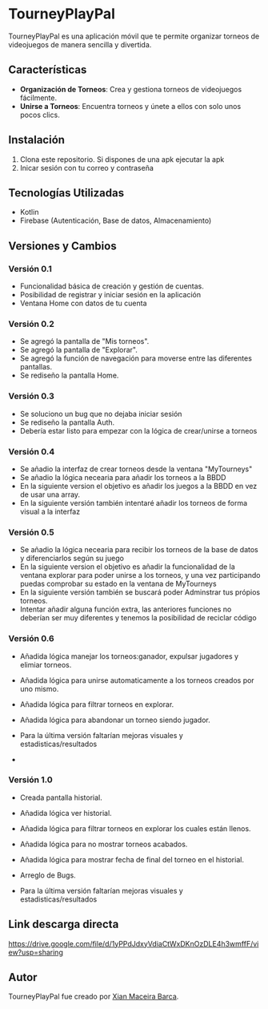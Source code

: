 # TourneyPlayPal

TourneyPlayPal es una aplicación móvil que te permite organizar torneos de videojuegos de manera sencilla y divertida.

## Características

- **Organización de Torneos**: Crea y gestiona torneos de videojuegos fácilmente.
- **Unirse a Torneos**: Encuentra torneos y únete a ellos con solo unos pocos clics.

## Instalación

1. Clona este repositorio. Si dispones de una apk ejecutar la apk
2. Inicar sesión con tu correo y contraseña

## Tecnologías Utilizadas

- Kotlin
- Firebase (Autenticación, Base de datos, Almacenamiento)

## Versiones y Cambios

### Versión 0.1

- Funcionalidad básica de creación y gestión de cuentas.
- Posibilidad de registrar y iniciar sesión en la aplicación
- Ventana Home con datos de tu cuenta

### Versión 0.2

- Se agregó la pantalla de "Mis torneos".
- Se agregó la pantalla de "Explorar".
- Se agregó la función de navegación para moverse entre las diferentes pantallas.
- Se rediseño la pantalla Home.

### Versión 0.3

- Se soluciono un bug que no dejaba iniciar sesión
- Se rediseño la pantalla Auth.
- Debería estar listo para empezar con la lógica de crear/unirse a torneos

### Versión 0.4

- Se añadio la interfaz de crear torneos desde la ventana "MyTourneys"
- Se añadio la lógica necearia para añadir los torneos a la BBDD
- En la siguiente version el objetivo es añadir los juegos a la BBDD en vez de usar una array.
- En la siguiente versión también intentaré añadir los torneos de forma visual a la interfaz

### Versión 0.5

- Se añadio la lógica necearia para recibir los torneos de la base de datos y diferenciarlos según su juego
- En la siguiente version el objetivo es añadir la funcionalidad de la ventana explorar para poder unirse a los torneos, y una vez participando puedas comprobar su estado en la ventana de MyTourneys
- En la siguiente versión también se buscará poder Adminstrar tus própios torneos.
- Intentar añadir alguna función extra, las anteriores funciones no deberían ser muy diferentes y tenemos la posibilidad de reciclar código

### Versión 0.6

- Añadida lógica manejar los torneos:ganador, expulsar jugadores y elimiar torneos.
- Añadida lógica para unirse automaticamente a los torneos creados por uno mismo.
- Añadida lógica para filtrar torneos en explorar.
- Añadida lógica para abandonar un torneo siendo jugador.

- Para la última versión faltarían mejoras visuales y estadisticas/resultados
- 
### Versión 1.0

- Creada pantalla historial.
- Añadida lógica ver historial.
- Añadida lógica para filtrar torneos en explorar los cuales están llenos.
- Añadida lógica para no mostrar torneos acabados.
- Añadida lógica para mostrar fecha de final del torneo en el historial.
- Arreglo de Bugs.

- Para la última versión faltarían mejoras visuales y estadisticas/resultados

## Link descarga directa
https://drive.google.com/file/d/1yPPdJdxyVdiaCtWxDKnOzDLE4h3wmffF/view?usp=sharing

## Autor

TourneyPlayPal fue creado por [Xian Maceira Barca](https://github.com/XianMaceira).


